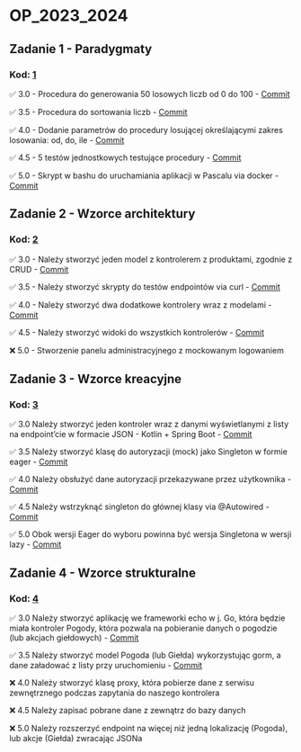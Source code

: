 # OP_2023_2024
## **Zadanie 1 - Paradygmaty**

### **Kod**: [1](https://github.com/Leovambarii/Programowanie_obiektowe_2023_2024/tree/main/1)

:white_check_mark: 3.0 - Procedura do generowania 50 losowych liczb od 0 do 100 - [Commit](https://github.com/Leovambarii/Programowanie_obiektowe_2023_2024/commit/25aa68832fdfba42416394e2ed2a1b0c18a95f2f)

:white_check_mark: 3.5 - Procedura do sortowania liczb - [Commit](https://github.com/Leovambarii/Programowanie_obiektowe_2023_2024/commit/25aa68832fdfba42416394e2ed2a1b0c18a95f2f)

:white_check_mark: 4.0 - Dodanie parametrów do procedury losującej określającymi zakres losowania: od, do, ile - [Commit](https://github.com/Leovambarii/Programowanie_obiektowe_2023_2024/commit/25aa68832fdfba42416394e2ed2a1b0c18a95f2f)

:white_check_mark: 4.5 - 5 testów jednostkowych testujące procedury - [Commit](https://github.com/Leovambarii/Programowanie_obiektowe_2023_2024/commit/25aa68832fdfba42416394e2ed2a1b0c18a95f2f)

:white_check_mark: 5.0 - Skrypt w bashu do uruchamiania aplikacji w Pascalu via docker - [Commit](https://github.com/Leovambarii/Programowanie_obiektowe_2023_2024/commit/25aa68832fdfba42416394e2ed2a1b0c18a95f2f)

## **Zadanie 2 - Wzorce architektury**

### **Kod**: [2](https://github.com/Leovambarii/Programowanie_obiektowe_2023_2024/tree/main/2)

:white_check_mark: 3.0 - Należy stworzyć jeden model z kontrolerem z produktami, zgodnie z CRUD - [Commit](https://github.com/Leovambarii/Programowanie_obiektowe_2023_2024/commit/b92ceb1c902b1b707ce40c8b761293e13eb0a6d8)

:white_check_mark: 3.5 - Należy stworzyć skrypty do testów endpointów via curl - [Commit](https://github.com/Leovambarii/Programowanie_obiektowe_2023_2024/commit/b92ceb1c902b1b707ce40c8b761293e13eb0a6d8)

:white_check_mark: 4.0 - Należy stworzyć dwa dodatkowe kontrolery wraz z modelami - [Commit](https://github.com/Leovambarii/Programowanie_obiektowe_2023_2024/commit/b92ceb1c902b1b707ce40c8b761293e13eb0a6d8)

:white_check_mark: 4.5 - Należy stworzyć widoki do wszystkich kontrolerów - [Commit](https://github.com/Leovambarii/Programowanie_obiektowe_2023_2024/commit/b92ceb1c902b1b707ce40c8b761293e13eb0a6d8)

:x: 5.0 - Stworzenie panelu administracyjnego z mockowanym logowaniem

## **Zadanie 3 - Wzorce kreacyjne**

### **Kod**: [3](https://github.com/Leovambarii/Programowanie_obiektowe_2023_2024/tree/main/3)

:white_check_mark: 3.0 Należy stworzyć jeden kontroler wraz z danymi wyświetlanymi z listy na endpoint’cie w formacie JSON - Kotlin + Spring Boot - [Commit](https://github.com/Leovambarii/Programowanie_obiektowe_2023_2024/commit/eb1b36f5d2dffb60413240d36081d177289a9595)

:white_check_mark: 3.5 Należy stworzyć klasę do autoryzacji (mock) jako Singleton w formie eager - [Commit](https://github.com/Leovambarii/Programowanie_obiektowe_2023_2024/commit/eb1b36f5d2dffb60413240d36081d177289a9595)

:white_check_mark: 4.0 Należy obsłużyć dane autoryzacji przekazywane przez użytkownika - [Commit](https://github.com/Leovambarii/Programowanie_obiektowe_2023_2024/commit/eb1b36f5d2dffb60413240d36081d177289a9595)

:white_check_mark: 4.5 Należy wstrzyknąć singleton do głównej klasy via @Autowired - [Commit](https://github.com/Leovambarii/Programowanie_obiektowe_2023_2024/commit/eb1b36f5d2dffb60413240d36081d177289a9595)

:white_check_mark: 5.0 Obok wersji Eager do wyboru powinna być wersja Singletona w wersji lazy - [Commit](https://github.com/Leovambarii/Programowanie_obiektowe_2023_2024/commit/eb1b36f5d2dffb60413240d36081d177289a9595)

## **Zadanie 4 - Wzorce strukturalne**

### **Kod**: [4](https://github.com/Leovambarii/Programowanie_obiektowe_2023_2024/tree/main/4)

:white_check_mark: 3.0 Należy stworzyć aplikację we frameworki echo w j. Go, która będzie miała kontroler Pogody, która pozwala na pobieranie danych o pogodzie (lub akcjach giełdowych) - [Commit]()

:white_check_mark: 3.5 Należy stworzyć model Pogoda (lub Giełda) wykorzystując gorm, a dane załadować z listy przy uruchomieniu - [Commit]()

:x: 4.0 Należy stworzyć klasę proxy, która pobierze dane z serwisu zewnętrznego podczas zapytania do naszego kontrolera

:x: 4.5 Należy zapisać pobrane dane z zewnątrz do bazy danych

:x: 5.0 Należy rozszerzyć endpoint na więcej niż jedną lokalizację (Pogoda), lub akcje (Giełda) zwracając JSONa